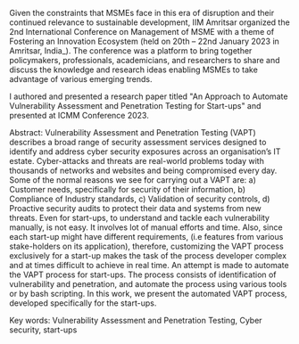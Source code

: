 Given the constraints that MSMEs face in this era of disruption and their continued relevance to sustainable development, IIM Amritsar organized the 2nd International Conference on Management of MSME with a theme of Fostering an Innovation Ecosystem (held on 20th – 22nd January 2023 in Amritsar, India_). The conference was a platform to bring together policymakers, professionals, academicians, and researchers to share and discuss the knowledge and research ideas enabling MSMEs to take advantage of various emerging trends.

I authored and presented a research paper titled "An Approach to Automate Vulnerability Assessment and Penetration Testing for Start-ups" and presented at ICMM Conference 2023.


Abstract:
Vulnerability Assessment and Penetration Testing (VAPT) describes a broad range of security
assessment services designed to identify and address cyber security exposures across an
organisation’s IT estate. Cyber-attacks and threats are real-world problems today with thousands
of networks and websites and being compromised every day. Some of the normal reasons we see
for carrying out a VAPT are: a) Customer needs, specifically for security of their information, b)
Compliance of Industry standards, c) Validation of security controls, d) Proactive security audits
to protect their data and systems from new threats.
Even for start-ups, to understand and tackle each vulnerability manually, is not easy. It
involves lot of manual efforts and time. Also, since each start-up might have different
requirements, (i.e features from various stake-holders on its application), therefore, customizing
the VAPT process exclusively for a start-up makes the task of the process developer complex and
at times difficult to achieve in real time. An attempt is made to automate the VAPT process for
start-ups. The process consists of identification of vulnerability and penetration, and automate the
process using various tools or by bash scripting. In this work, we present the automated VAPT
process, developed specifically for the start-ups.

Key words: Vulnerability Assessment and Penetration Testing, Cyber security, start-ups
